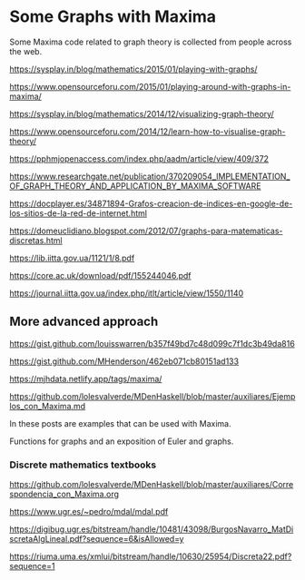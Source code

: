 # Some Graphs with Maxima

Some Maxima code related to graph theory is collected from people across the web.

https://sysplay.in/blog/mathematics/2015/01/playing-with-graphs/

https://www.opensourceforu.com/2015/01/playing-around-with-graphs-in-maxima/

https://sysplay.in/blog/mathematics/2014/12/visualizing-graph-theory/

https://www.opensourceforu.com/2014/12/learn-how-to-visualise-graph-theory/

https://pphmjopenaccess.com/index.php/aadm/article/view/409/372

https://www.researchgate.net/publication/370209054_IMPLEMENTATION_OF_GRAPH_THEORY_AND_APPLICATION_BY_MAXIMA_SOFTWARE

https://docplayer.es/34871894-Grafos-creacion-de-indices-en-google-de-los-sitios-de-la-red-de-internet.html

https://domeuclidiano.blogspot.com/2012/07/graphs-para-matematicas-discretas.html

https://lib.iitta.gov.ua/1121/1/8.pdf

https://core.ac.uk/download/pdf/155244046.pdf

https://journal.iitta.gov.ua/index.php/itlt/article/view/1550/1140

## More advanced approach

https://gist.github.com/louisswarren/b357f49bd7c48d099c7f1dc3b49da816

https://gist.github.com/MHenderson/462eb071cb80151ad133

https://mjhdata.netlify.app/tags/maxima/

https://github.com/lolesvalverde/MDenHaskell/blob/master/auxiliares/Ejemplos_con_Maxima.md

In these posts are examples that can be used with Maxima.

Functions for graphs and an exposition of Euler and graphs.

### Discrete mathematics textbooks

https://github.com/lolesvalverde/MDenHaskell/blob/master/auxiliares/Correspondencia_con_Maxima.org

https://www.ugr.es/~pedro/mdal/mdal.pdf

https://digibug.ugr.es/bitstream/handle/10481/43098/BurgosNavarro_MatDiscretaAlgLineal.pdf?sequence=6&isAllowed=y

https://riuma.uma.es/xmlui/bitstream/handle/10630/25954/Discreta22.pdf?sequence=1
